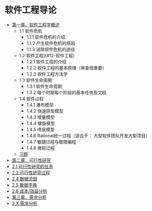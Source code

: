 # 软件工程导论

* [第一章、软件工程学概述](./第一章、软件工程学概述/第一章软件工程学概述.md)
  * 1.1 软件危机
    * 1.1.1 软件危机的介绍
    * 1.1.2 产生软件危机的原因
    * 1.1.3 消除软件危机的途径
  * 1.2 软件工程](#12-软件工程)
    * 1.2.1 软件工程的介绍
    * 1.2.2 软件工程的基本原理（审查很重要）
    * 1.2.3 软件工程方法学
  * 1.3 软件生命周期
    * 1.3.1 软件生命周期
    * 1.3.2 每个时期每个阶段的基本任务及文档
  * 1.4 软件过程
    * 1.4.1 瀑布模型
    * 1.4.2 快速原型模型
    * 1.4.3 增量模型
    * 1.4.4 螺旋模型
    * 1.4.5 喷泉模型
    * 1.4.6 Rational统一过程（适合于： 大型软件团队开发大型项目）
    * 1.4.7 敏捷过程与极限编程
    * 1.4.8 微软过程
  * [习题](./第一章、软件工程学概述/习题.md)
* [第二章、可行性研究](./第二章、可行性研究)
* [2.1 可行性研究的任务](./第二章、可行性研究/2.1可行性研究的任务.md)
* [2.2 可行性研究过程](./第二章、可行性研究/2.2可行性研究过程.md)
* [2.4 数据流图](./第二章、可行性研究/2.3数据流图.md)
* [2.5 数据字典](./第二章、可行性研究/2.5数据字典.md)
* [2.6 成本/效益分析](./第二章、可行性研究/2.6成本、效益分析.md)
* [第三章、需求分析](./第三章、需求分析)
* [3.X 需求分析](./第三章、需求分析/第三章需求分析.md)


















